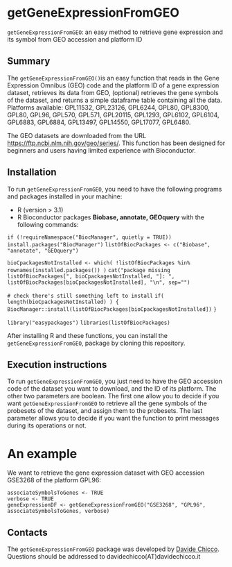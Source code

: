 # getGeneExpressionFromGEO #

`getGeneExpressionFromGEO`: an easy method to retrieve gene expression and its symbol from GEO accession and platform ID

## Summary ##

The `getGeneExpressionFromGEO()`is an easy function that reads in the Gene Expression Omnibus (GEO) code and the platform ID of a gene expression dataset, retrieves its data from GEO, (optional) retrieves the gene symbols of the dataset, and returns a simple dataframe table containing all the data. Platforms available: GPL11532, GPL23126, GPL6244, GPL80, GPL8300, GPL80, GPL96, GPL570, GPL571, GPL20115, GPL1293,  GPL6102, GPL6104, GPL6883, GPL6884, GPL13497, GPL14550, GPL17077, GPL6480. 

The GEO datasets are downloaded from the URL <https://ftp.ncbi.nlm.nih.gov/geo/series/>.
This function has been designed for beginners and users having limited experience with Bioconductor.

## Installation ##

To run `getGeneExpressionFromGEO`, you need to have the following programs and packages installed in your machine:

* R (version > 3.1)
* R Bioconductor packages **Biobase, annotate, GEOquery** with the following commands:

`if (!requireNamespace("BiocManager", quietly = TRUE))`
`install.packages("BiocManager")`
`listOfBiocPackages <- c("Biobase", "annotate", "GEOquery")`

`bioCpackagesNotInstalled <- which( !listOfBiocPackages %in% rownames(installed.packages()) )`
`cat("package missing listOfBiocPackages[", bioCpackagesNotInstalled, "]: ", listOfBiocPackages[bioCpackagesNotInstalled], "\n", sep="")`

`# check there's still something left to install`
`if( length(bioCpackagesNotInstalled) ) {`
   `BiocManager::install(listOfBiocPackages[bioCpackagesNotInstalled])`
`}`

`library("easypackages")`
`libraries(listOfBiocPackages)`

After installing R and these functions, you can install the `getGeneExpressionFromGEO`, package by cloning this repository.

## Execution instructions ##

To run `getGeneExpressionFromGEO`, you just need to have the GEO accession code of the dataset you want to download, and the ID of its platform. 
The other two parameters are boolean. The first one allow you to decide if you want `getGeneExpressionFromGEO` to retrieve all the gene symbols of the probesets of the dataset, and assign them to the probesets.
The last parameter allows you to decide if you want the function to print messages during its operations or not.

# An example

We want to retrieve the gene expression dataset with GEO accession GSE3268  of the platform GPL96:

    associateSymbolsToGenes <- TRUE
    verbose <- TRUE
    geneExpressionDF <- getGeneExpressionFromGEO("GSE3268", "GPL96", associateSymbolsToGenes, verbose)
    
## Contacts ##

The `getGeneExpressionFromGEO` package was developed by [Davide Chicco](https://www.DavideChicco.it). Questions should be
addressed to davidechicco(AT)davidechicco.it
